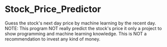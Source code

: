 # Stock_Price_Predictor
Guess the stock's next day price by machine learning by the recent day. NOTE: This program NOT really predict the stock's price it only a project to show programming and machine learning knowledge. This is NOT a recommendation to invest any kind of money.

